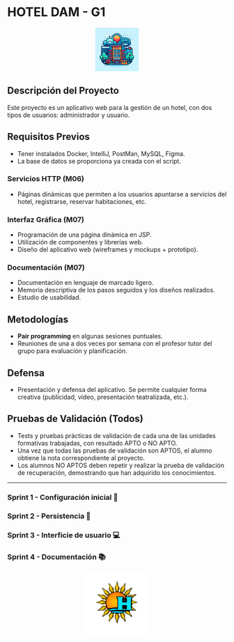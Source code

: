 # HOTEL DAM - G1

<div style="text-align: center;">
    <img src="utils/icon_repository.jpg" alt="Icono del Repositorio" width="100" height="100" style="display: inline-block;" />
</div>


## Descripción del Proyecto

Este proyecto es un aplicativo web para la gestión de un hotel, con dos tipos de usuarios: administrador y usuario.

## Requisitos Previos

- Tener instalados Docker, IntelliJ, PostMan, MySQL, Figma.
- La base de datos se proporciona ya creada con el script.

### Servicios HTTP (M06)

- Páginas dinámicas que permiten a los usuarios apuntarse a servicios del hotel, registrarse, reservar habitaciones,
  etc.

### Interfaz Gráfica (M07)

- Programación de una página dinámica en JSP.
- Utilización de componentes y librerías web.
- Diseño del aplicativo web (wireframes y mockups + prototipo).

### Documentación (M07)

- Documentación en lenguaje de marcado ligero.
- Memoria descriptiva de los pasos seguidos y los diseños realizados.
- Estudio de usabilidad.

## Metodologías

- **Pair programming** en algunas sesiones puntuales.
- Reuniones de una a dos veces por semana con el profesor tutor del grupo para evaluación y planificación.

## Defensa

- Presentación y defensa del aplicativo. Se permite cualquier forma creativa (publicidad, vídeo, presentación
  teatralizada, etc.).

## Pruebas de Validación (Todos)

- Tests y pruebas prácticas de validación de cada una de las unidades formativas trabajadas, con resultado APTO o NO
  APTO.
- Una vez que todas las pruebas de validación son APTOS, el alumno obtiene la nota correspondiente al proyecto.
- Los alumnos NO APTOS deben repetir y realizar la prueba de validación de recuperación, demostrando que han adquirido
  los conocimientos.

- - -

### Sprint 1 - Configuración inicial 🚀

### Sprint 2 - Persistencia 🔭

### Sprint 3 - Interficie de usuario 💻

### Sprint 4 - Documentación 📚

<div style="text-align: center;">
    <img src="utils/logo.png" alt="Logo del Hotel" width="150" height="150" style="display: inline-block;" />
</div>